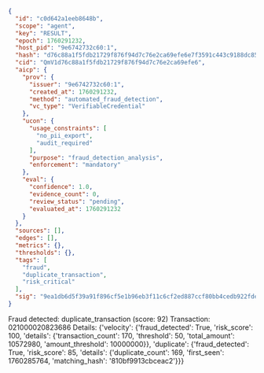 ```json
{
  "id": "c0d642a1eeb8648b",
  "scope": "agent",
  "key": "RESULT",
  "epoch": 1760291232,
  "host_pid": "9e6742732c60:1",
  "hash": "d76c88a1f5fdb21729f876f94d7c76e2ca69efe6e7f3591c443c9188dc8589a3",
  "cid": "QmV1d76c88a1f5fdb21729f876f94d7c76e2ca69efe6",
  "aicp": {
    "prov": {
      "issuer": "9e6742732c60:1",
      "created_at": 1760291232,
      "method": "automated_fraud_detection",
      "vc_type": "VerifiableCredential"
    },
    "ucon": {
      "usage_constraints": [
        "no_pii_export",
        "audit_required"
      ],
      "purpose": "fraud_detection_analysis",
      "enforcement": "mandatory"
    },
    "eval": {
      "confidence": 1.0,
      "evidence_count": 0,
      "review_status": "pending",
      "evaluated_at": 1760291232
    }
  },
  "sources": [],
  "edges": [],
  "metrics": {},
  "thresholds": {},
  "tags": [
    "fraud",
    "duplicate_transaction",
    "risk_critical"
  ],
  "sig": "9ea1db6d5f39a91f896cf5e1b96eb3f11c6cf2ed887ccf80bb4cedb922fde8f0"
}
```

Fraud detected: duplicate_transaction (score: 92)
Transaction: 021000020823686
Details: {'velocity': {'fraud_detected': True, 'risk_score': 100, 'details': {'transaction_count': 170, 'threshold': 50, 'total_amount': 10572980, 'amount_threshold': 10000000}}, 'duplicate': {'fraud_detected': True, 'risk_score': 85, 'details': {'duplicate_count': 169, 'first_seen': 1760285764, 'matching_hash': '810bf9913cbceac2'}}}